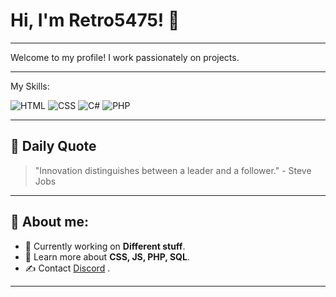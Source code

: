 # Hi, I'm Retro5475! 👋 

___________________________________________________________

Welcome to my profile! I work passionately on projects.


___________________________________________________________
My Skills:

![HTML](https://img.shields.io/badge/HTML-E34F26?style=for-the-badge&logo=html5&logoColor=white)
![CSS](https://img.shields.io/badge/CSS-1572B6?style=for-the-badge&logo=css3&logoColor=white)
![C#](https://img.shields.io/badge/C%23-239120?style=for-the-badge&logo=c-sharp&logoColor=white)
![PHP](https://img.shields.io/badge/PHP-777BB4?style=for-the-badge&logo=php&logoColor=white)
___________________________________________________________


## 📅 ​​Daily Quote
<!-- Zitat Bereich -->
> "Innovation distinguishes between a leader and a follower." - Steve Jobs

___________________________________________________________
## 🚀 About me:
- 🔭 Currently working on **Different stuff**.
- 🌱 Learn more about **CSS, JS, PHP, SQL**.
- ✍️ Contact [Discord]([discord.txt](https://github.com/retro5475/retro5475/blob/config/blob/config/discord.txt)) .
___________________________________________________________
